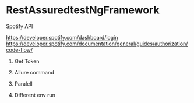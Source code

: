 # RestAssuredtestNgFramework

Spotify API 

https://developer.spotify.com/dashboard/login
https://developer.spotify.com/documentation/general/guides/authorization/code-flow/

1. Get  Token

2. Allure command

3. Paralell

3. Different env run

